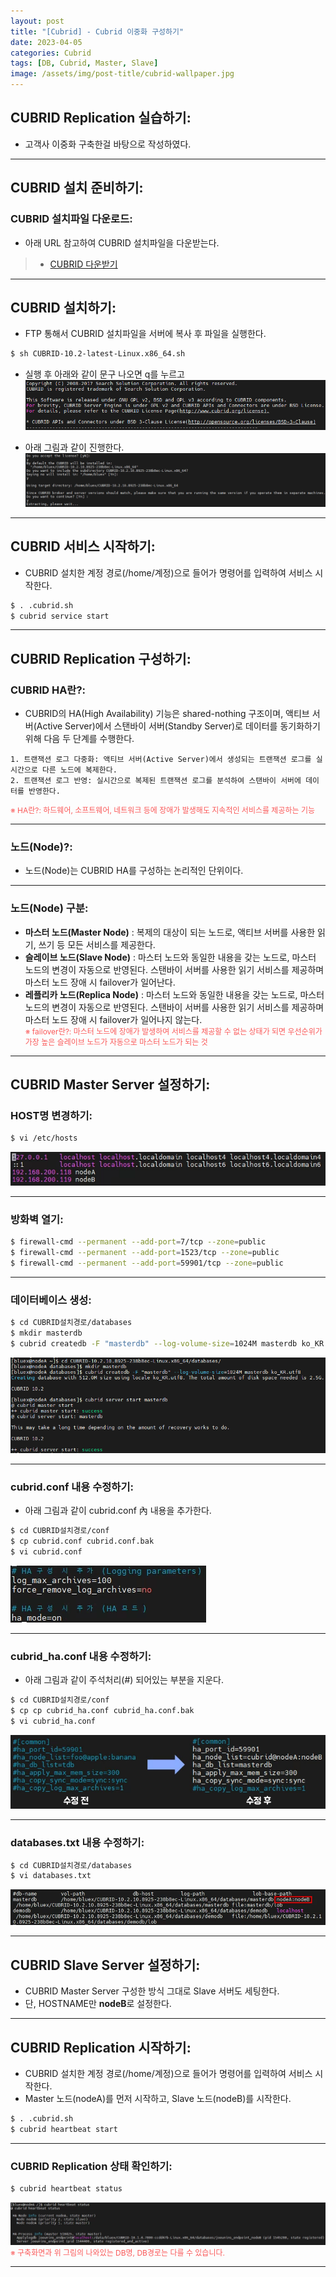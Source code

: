 ```yaml
---
layout: post
title: "[Cubrid] - Cubrid 이중화 구성하기"
date: 2023-04-05
categories: Cubrid
tags: [DB, Cubrid, Master, Slave]
image: /assets/img/post-title/cubrid-wallpaper.jpg
---
```


## CUBRID Replication 실습하기:
- 고객사 이중화 구축한걸 바탕으로 작성하였다.

* * *

## CUBRID 설치 준비하기:
### CUBRID 설치파일 다운로드:
- 아래 URL 참고하여 CUBRID 설치파일을 다운받는다.
> * [CUBRID 다운받기](https://www.cubrid.com/downloads "CUBRID 다운받기")

* * *

## CUBRID 설치하기:
- FTP 통해서 CUBRID 설치파일을 서버에 복사 후 파일을 실행한다.
```bash
$ sh CUBRID-10.2-latest-Linux.x86_64.sh
```

- 실행 후 아래와 같이 문구 나오면 q를 누르고
[![텍스트](/assets/img/post/DB/CUBRID%20%EC%B4%88%EA%B8%B0%20%EC%84%A4%EC%B9%98%20%EC%8B%9C%20%ED%99%94%EB%A9%B4.PNG)](/assets/img/post/DB/CUBRID%20%EC%B4%88%EA%B8%B0%20%EC%84%A4%EC%B9%98%20%EC%8B%9C%20%ED%99%94%EB%A9%B4.PNG)

- 아래 그림과 같이 진행한다.
[![텍스트](/assets/img/post/DB/CUBRID%20%EC%84%A4%EC%B9%98%ED%99%94%EB%A9%B4.PNG)](/assets/img/post/DB/CUBRID%20%EC%84%A4%EC%B9%98%ED%99%94%EB%A9%B4.PNG)

* * *

## CUBRID 서비스 시작하기:
- CUBRID 설치한 계정 경로(/home/계정)으로 들어가 명령어를 입력하여 서비스 시작한다.
```bash
$ . .cubrid.sh
$ cubrid service start
```

* * *

## CUBRID Replication 구성하기:
### CUBRID HA란?:
- CUBRID의 HA(High Availability) 기능은 shared-nothing 구조이며, 액티브 서버(Active Server)에서 스탠바이 서버(Standby Server)로 데이터를 동기화하기 위해 다음 두 단계를 수행한다.
```
1. 트랜잭션 로그 다중화: 액티브 서버(Active Server)에서 생성되는 트랜잭션 로그를 실시간으로 다른 노드에 복제한다.
2. 트랜잭션 로그 반영: 실시간으로 복제된 트랜잭션 로그를 분석하여 스탠바이 서버에 데이터를 반영한다.
```
<span style="color:#FA5858; font-size:12px">※ HA란?: 하드웨어, 소프트웨어, 네트워크 등에 장애가 발생해도 지속적인 서비스를 제공하는 기능</span>

* * *

### 노드(Node)?:
- 노드(Node)는 CUBRID HA를 구성하는 논리적인 단위이다.

* * *

### 노드(Node) 구분:
- **마스터 노드(Master Node)** : 복제의 대상이 되는 노드로, 액티브 서버를 사용한 읽기, 쓰기 등 모든 서비스를 제공한다.
- **슬레이브 노드(Slave Node)** : 마스터 노드와 동일한 내용을 갖는 노드로, 마스터 노드의 변경이 자동으로 반영된다. 스탠바이 서버를 사용한 읽기 서비스를 제공하며 마스터 노드 장애 시 failover가 일어난다.
- **레플리카 노드(Replica Node)** : 마스터 노드와 동일한 내용을 갖는 노드로, 마스터 노드의 변경이 자동으로 반영된다. 스탠바이 서버를 사용한 읽기 서비스를 제공하며 마스터 노드 장애 시 failover가 일어나지 않는다.<br>
<span style="color:#FA5858; font-size:12px">※ failover란?: 마스터 노드에 장애가 발생하여 서비스를 제공할 수 없는 상태가 되면 우선순위가 가장 높은 슬레이브 노드가 자동으로 마스터 노드가 되는 것</span>

* * *

## CUBRID Master Server 설정하기:
### HOST명 변경하기:
```bash
$ vi /etc/hosts
```
[![텍스트](/assets/img/post/DB/CUBRID%20%EC%9D%B4%EC%A4%91%ED%99%94%20host%20%EC%84%A4%EC%A0%95%20.PNG)](/assets/img/post/DB/CUBRID%20%EC%9D%B4%EC%A4%91%ED%99%94%20host%20%EC%84%A4%EC%A0%95%20.PNG)

* * *

### 방화벽 열기:
```bash
$ firewall-cmd --permanent --add-port=7/tcp --zone=public
$ firewall-cmd --permanent --add-port=1523/tcp --zone=public
$ firewall-cmd --permanent --add-port=59901/tcp --zone=public
```

* * *

### 데이터베이스 생성:
```bash
$ cd CUBRID설치경로/databases
$ mkdir masterdb
$ cubrid createdb -F "masterdb" --log-volume-size=1024M masterdb ko_KR.utf8
```
[![텍스트](/assets/img/post/DB/CUBRID%20DB%20%EC%83%9D%EC%84%B1.PNG)](/assets/img/post/DB/CUBRID%20DB%20%EC%83%9D%EC%84%B1.PNG)

* * *

### cubrid.conf 내용 수정하기:
- 아래 그림과 같이 cubrid.conf 內 내용을 추가한다.
```bash
$ cd CUBRID설치경로/conf
$ cp cubrid.conf cubrid.conf.bak
$ vi cubrid.conf
```
[![텍스트](/assets/img/post/DB/CUBRID%20cubrid.conf%20%EC%88%98%EC%A0%95.PNG)](/assets/img/post/DB/CUBRID%20cubrid.conf%20%EC%88%98%EC%A0%95.PNG)

* * *

### cubrid_ha.conf 내용 수정하기:
- 아래 그림과 같이 주석처리(#) 되어있는 부분을 지운다.
```bash
$ cd CUBRID설치경로/conf
$ cp cp cubrid_ha.conf cubrid_ha.conf.bak
$ vi cubrid_ha.conf
```
[![텍스트](/assets/img/post/DB/CUBRID%20cubrid_ha.conf%20%EC%88%98%EC%A0%95.PNG)](/assets/img/post/DB/CUBRID%20cubrid_ha.conf%20%EC%88%98%EC%A0%95.PNG)

* * *

### databases.txt 내용 수정하기:
```bash
$ cd CUBRID설치경로/databases
$ vi databases.txt
```
[![텍스트](/assets/img/post/DB/CUBRID%20databases.txt%20%EC%88%98%EC%A0%95.PNG)](/assets/img/post/DB/CUBRID%20databases.txt%20%EC%88%98%EC%A0%95.PNG)

* * *

## CUBRID Slave Server 설정하기:
- CUBRID Master Server 구성한 방식 그대로 Slave 서버도 세팅한다.
- 단, HOSTNAME만 **nodeB**로 설정한다.

* * *

## CUBRID Replication 시작하기:
- CUBRID 설치한 계정 경로(/home/계정)으로 들어가 명령어를 입력하여 서비스 시작한다.
- Master 노드(nodeA)를 먼저 시작하고, Slave 노드(nodeB)를 시작한다.
```bash
$ . .cubrid.sh
$ cubrid heartbeat start
```

* * *

### CUBRID Replication 상태 확인하기:
```bash
$ cubrid heartbeat status
```
[![텍스트](/assets/img/post/DB/CUBRID%20%EC%9D%B4%EC%A4%91%ED%99%94%20%ED%99%95%EC%9D%B8.PNG)](/assets/img/post/DB/CUBRID%20%EC%9D%B4%EC%A4%91%ED%99%94%20%ED%99%95%EC%9D%B8.PNG)
<span style="color:#FA5858; font-size:12px">※ 구축화면과 위 그림의 나와있는 DB명, DB경로는 다를 수 있습니다.</span>

* * *